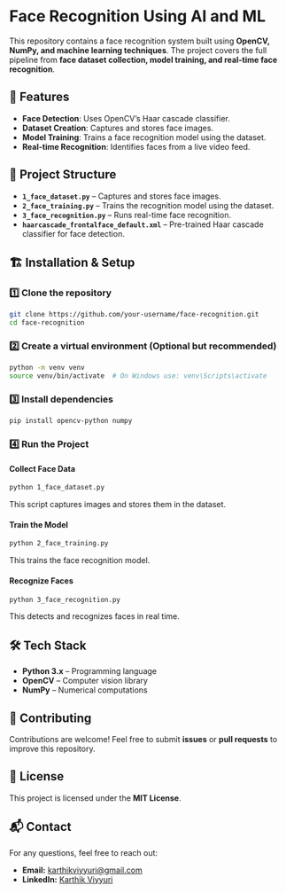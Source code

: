 # Face Recognition Using AI and ML

This repository contains a face recognition system built using **OpenCV, NumPy, and machine learning techniques**. The project covers the full pipeline from **face dataset collection, model training, and real-time face recognition**.

## 🚀 Features
- **Face Detection**: Uses OpenCV’s Haar cascade classifier.
- **Dataset Creation**: Captures and stores face images.
- **Model Training**: Trains a face recognition model using the dataset.
- **Real-time Recognition**: Identifies faces from a live video feed.

## 📂 Project Structure
- **`1_face_dataset.py`** – Captures and stores face images.
- **`2_face_training.py`** – Trains the recognition model using the dataset.
- **`3_face_recognition.py`** – Runs real-time face recognition.
- **`haarcascade_frontalface_default.xml`** – Pre-trained Haar cascade classifier for face detection.

## 🏗️ Installation & Setup
### 1️⃣ Clone the repository
```bash
git clone https://github.com/your-username/face-recognition.git
cd face-recognition
```

### 2️⃣ Create a virtual environment (Optional but recommended)
```bash
python -m venv venv
source venv/bin/activate  # On Windows use: venv\Scripts\activate
```

### 3️⃣ Install dependencies
```bash
pip install opencv-python numpy
```

### 4️⃣ Run the Project
#### Collect Face Data
```bash
python 1_face_dataset.py
```
This script captures images and stores them in the dataset.

#### Train the Model
```bash
python 2_face_training.py
```
This trains the face recognition model.

#### Recognize Faces
```bash
python 3_face_recognition.py
```
This detects and recognizes faces in real time.

## 🛠️ Tech Stack
- **Python 3.x** – Programming language
- **OpenCV** – Computer vision library
- **NumPy** – Numerical computations

## 🤝 Contributing
Contributions are welcome! Feel free to submit **issues** or **pull requests** to improve this repository.

## 📜 License
This project is licensed under the **MIT License**.

## 📬 Contact
For any questions, feel free to reach out:
- **Email:** karthikviyyuri@gmail.com
- **LinkedIn:** [Karthik Viyyuri](https://www.linkedin.com/in/karthik-viyyuri-b13248259/)
